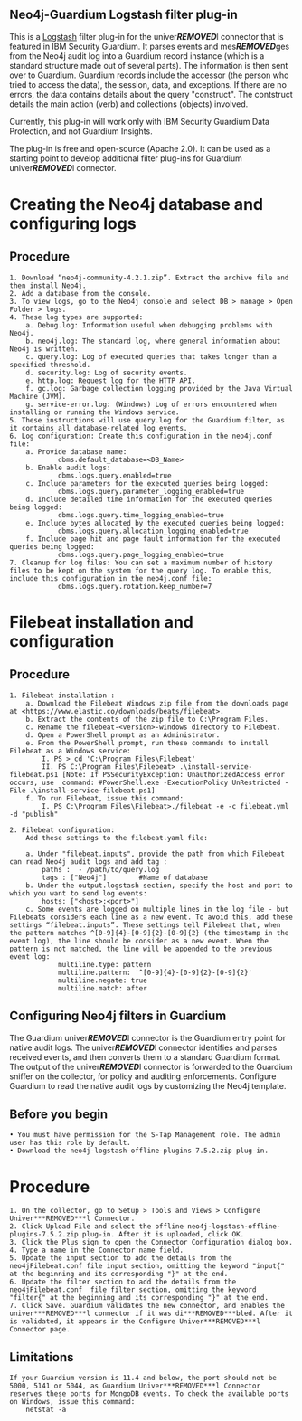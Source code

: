 ## Neo4j-Guardium Logstash filter plug-in

This is a [Logstash](https://github.com/elastic/logstash) filter plug-in for the univer***REMOVED***l connector that is featured in IBM Security Guardium. It parses events and mes***REMOVED***ges from the Neo4j audit log into a Guardium record instance (which is a standard structure made out of several parts). The information is then sent over to Guardium. Guardium records include the accessor (the person who tried to access the data), the session, data, and exceptions. If there are no errors, the data contains details about the query "construct". The contstruct details the main action (verb) and collections (objects) involved.

Currently, this plug-in will work only with IBM Security Guardium Data Protection, and not Guardium Insights.

The plug-in is free and open-source (Apache 2.0). It can be used as a starting point to develop additional filter plug-ins for Guardium univer***REMOVED***l connector.

# Creating the Neo4j database and configuring logs

## Procedure

	1. Download “neo4j-community-4.2.1.zip”. Extract the archive file and then install Neo4j.
	2. Add a database from the console.
	3. To view logs, go to the Neo4j console and select DB > manage > Open Folder > logs.
	4. These log types are supported:
		a. Debug.log: Information useful when debugging problems with Neo4j.
		b. neo4j.log: The standard log, where general information about Neo4j is written.
		c. query.log: Log of executed queries that takes longer than a specified threshold.
		d. security.log: Log of security events.
		e. http.log: Request log for the HTTP API.
		f. gc.log: Garbage collection logging provided by the Java Virtual Machine (JVM).
		g. service-error.log: (Windows) Log of errors encountered when installing or running the Windows service.
	5. These instructions will use query.log for the Guardium filter, as it contains all database-related log events.
	6. Log configuration: Create this configuration in the neo4j.conf file:
		a. Provide database name:
				dbms.default_database=<DB_Name>
		b. Enable audit logs:
				dbms.logs.query.enabled=true
		c. Include parameters for the executed queries being logged:
				dbms.logs.query.parameter_logging_enabled=true
		d. Include detailed time information for the executed queries being logged:
				dbms.logs.query.time_logging_enabled=true
		e. Include bytes allocated by the executed queries being logged:
				dbms.logs.query.allocation_logging_enabled=true
		f. Include page hit and page fault information for the executed queries being logged:
				dbms.logs.query.page_logging_enabled=true
	7. Cleanup for log files: You can set a maximum number of history files to be kept on the system for the query log. To enable this, include this configuration in the neo4j.conf file:
				dbms.logs.query.rotation.keep_number=7

# Filebeat installation and configuration

## Procedure

	1. Filebeat installation :
		a. Download the Filebeat Windows zip file from the downloads page at <https://www.elastic.co/downloads/beats/filebeat>.
		b. Extract the contents of the zip file to C:\Program Files.
		c. Rename the filebeat-<version>-windows directory to Filebeat.
		d. Open a PowerShell prompt as an Administrator.
		e. From the PowerShell prompt, run these commands to install Filebeat as a Windows service:
			I. PS > cd 'C:\Program Files\Filebeat'
			II. PS C:\Program Files\Filebeat> .\install-service-filebeat.ps1 [Note: If PSSecurityException: UnauthorizedAccess error occurs, use  command: #PowerShell.exe -ExecutionPolicy UnRestricted -File .\install-service-filebeat.ps1]
		f. To run Filebeat, issue this command:
			I. PS C:\Program Files\Filebeat>./filebeat -e -c filebeat.yml -d "publish"

	2. Filebeat configuration:
		Add these settings to the filebeat.yaml file:

		a. Under "filebeat.inputs", provide the path from which Filebeat can read Neo4j audit logs and add tag :
			paths :  - /path/to/query.log
			tags : ["Neo4j"]		#Name of database
		b. Under the output.logstash section, specify the host and port to which you want to send log events:
			hosts: ["<host>:<port>"]
		c. Some events are logged on multiple lines in the log file - but Filebeats considers each line as a new event. To avoid this, add these settings “filebeat.inputs”. These settings tell Filebeat that, when the pattern matches ^[0-9]{4}-[0-9]{2}-[0-9]{2} (the timestamp in the event log), the line should be consider as a new event. When the pattern is not matched, the line will be appended to the previous event log:
				multiline.type: pattern
				multiline.pattern: '^[0-9]{4}-[0-9]{2}-[0-9]{2}'
				multiline.negate: true
				multiline.match: after


## Configuring Neo4j filters in Guardium

The Guardium univer***REMOVED***l connector is the Guardium entry point for native audit logs. The univer***REMOVED***l connector identifies and parses received events, and then converts them to a standard Guardium format. The output of the univer***REMOVED***l connector is forwarded to the Guardium sniffer on the collector, for policy and auditing enforcements. Configure Guardium to read the native audit logs by customizing the Neo4j template.

## Before you begin

	• You must have permission for the S-Tap Management role. The admin user has this role by default.
	• Download the neo4j-logstash-offline-plugins-7.5.2.zip plug-in.

# Procedure

	1. On the collector, go to Setup > Tools and Views > Configure Univer***REMOVED***l Connector.
	2. Click Upload File and select the offline neo4j-logstash-offline-plugins-7.5.2.zip plug-in. After it is uploaded, click OK.
	3. Click the Plus sign to open the Connector Configuration dialog box.
	4. Type a name in the Connector name field.
	5. Update the input section to add the details from the neo4jFilebeat.conf file input section, omitting the keyword "input{" at the beginning and its corresponding "}" at the end.
	6. Update the filter section to add the details from the neo4jFilebeat.conf  file filter section, omitting the keyword "filter{" at the beginning and its corresponding "}" at the end.
	7. Click Save. Guardium validates the new connector, and enables the univer***REMOVED***l connector if it was di***REMOVED***bled. After it is validated, it appears in the Configure Univer***REMOVED***l Connector page.

## Limitations

	If your Guardium version is 11.4 and below, the port should not be 5000, 5141 or 5044, as Guardium Univer***REMOVED***l Connector reserves these ports for MongoDB events. To check the available ports on Windows, issue this command:
		netstat -a
